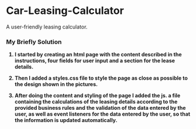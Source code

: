 # Car-Leasing-Calculator
A user-friendly leasing calculator.

### My Briefly Solution
<b> 
   
1. I started by creating an html page with the content described in the instructions, four fields for user input and a section for the lease details.
   
2. Then I added a styles.css file to style the page as close as possible to the design shown in the pictures.
  
3. After doing the content and styling of the page I added the js. a file containing the calculations of the leasing details according to the provided business rules and the validation of the data entered by the user, as well as event listeners for the data entered by the user, so that the information is updated automatically.
</b>
